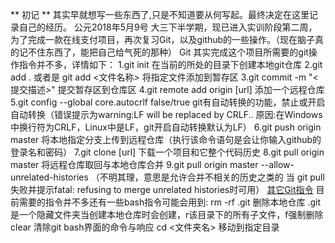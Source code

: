 ** 初记 **
  其实早就想写一些东西了,只是不知道要从何写起。最终决定在这里记录自己的经历。
			公元2018年5月9号
  大三下半学期，现已进入实训阶段第二周，为了完成一款在线支付项目，再次复习Git，以及github的一些操作。（现在脑子真的记不住东西了，能把自己给气死的那种）
	Git
  其实完成这个项目所需要的git操作指令并不多，详情如下：
1.git init 在当前的所处的目录下创建本地git仓库
2.git add . 或者是 git add <文件名称> 将指定文件添加到暂存区
3.git commit -m "<提交描述>" 提交暂存区到仓库区
4.git remote add origin [url] 添加一个远程仓库
5.git config --global core.autocrlf false/true git有自动转换的功能，禁止或开启自动转换（错误提示为warning:LF will be replaced by CRLF.. 原因:在Windows中换行符为CRLF，Linux中是LF，git开启自动转换默认为LF）
6.git push origin master 将本地指定分支上传到远程仓库（执行该命令语句是会让你输入github的登录名和密码）
7.git clone [url] 下载一个项目和它整个代码历史
8.git pull origin master 将远程仓库取回与本地仓库合并
9.git pull origin master --allow-unrelated-histories （不明其理，意思是允许合并不相关的历史之类的 当 git pull失败并提示fatal: refusing to merge unrelated histories时可用）
[其它Git指令](http://www.ruanyifeng.com/blog/2015/12/git-cheat-sheet.html)
目前需要的指令并不多还有一些bash指令可能会用到:
rm -rf .git 删除本地仓库  .git是一个隐藏文件夹当创建本地仓库时会创建，r该目录下的所有子文件，f强制删除
clear 清除git bash界面的命令与响应
cd <文件夹名> 移动到指定目录

